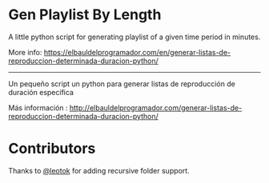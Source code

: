 Gen Playlist By Length
=================


A little python script for generating playlist of a given time period in minutes.

More info: https://elbauldelprogramador.com/en/generar-listas-de-reproduccion-determinada-duracion-python/

----

Un pequeño script un python para generar listas de reproducción de duración específica

Más información : http://elbauldelprogramador.com/generar-listas-de-reproduccion-determinada-duracion-python/ 

# Contributors

Thanks to [@leotok](https://github.com/leotok) for adding recursive folder support.
